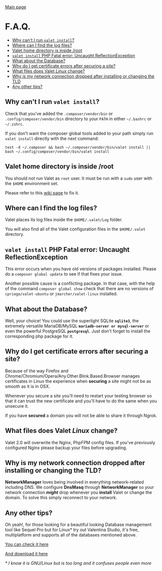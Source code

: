 [Main page](index)

# F.A.Q.
- [Why can't I run `valet install`?](#why-cant-i-run-valet-install)
- [Where can I find the log files?](#where-can-i-find-the-log-files)
- [Valet home directory is inside /root](#valet-home-directory-is-inside-root)
- [`valet install` PHP Fatal error: Uncaught ReflectionException](#valet-install-php-fatal-error-uncaught-reflectionexception)
- [What about the Database?](#what-about-the-database)
- [Why do I get certificate errors after securing a site?](#why-do-i-get-certificate-errors-after-securing-a-site)
- [What files does Valet _Linux_ change?](#what-files-does-valet-linux-change)
- [Why is my network connection dropped after installing or changing the TLD](#why-is-my-network-connection-dropped-after-installing-or-changing-the-tld)
- [Any other tips?](#any-other-tips)

## Why can't I run `valet install`?

Check that you've added the `.composer/vendor/bin` or `.config/composer/vendor/bin` directory to your `PATH` in either `~/.bashrc` or `~/.zshrc`.

If you don't want the composer global tools added to your path simply run `valet install` directly with the next command:
```
test -d ~/.composer && bash ~/.composer/vendor/bin/valet install || bash ~/.config/composer/vendor/bin/valet install
```


## Valet home directory is inside /root

You should not run Valet as `root` user. It must be run with a `sudo` user with the `$HOME` environment set.

Please refer to this [wiki page](https://github.com/cpriego/valet-linux/wiki/Sudo-and-the-HOME-Environment-Variable) to fix it.


## Where can I find the log files?

Valet places its log files inside the `$HOME/.valet/Log` folder.

You will also find all of the Valet configuration files in the `$HOME/.valet` directory.


## `valet install` PHP Fatal error: Uncaught ReflectionException

This error occurs when you have old versions of packages installed. Please do a `composer global update` to see if that fixes your issue.

Another possible cause is a conflicting package. In that case, with the help of the command `composer global show` check that there are no versions of `cpriego/valet-ubuntu` or `jmarcher/valet-linux` installed.


## What about the Database?

Well, your choice! You could use the superlight SQLite **`sqlite3`**, the extremely versatile MariaDB/MySQL **`mariadb-server or mysql-server`** or even the powerful PostgreSQL **`postgresql`**. Just don't forget to install the corresponding php package for it.


## Why do I get certificate errors after securing a site?

Because of the way Firefox and Chrome/Chromium/Opera/Any.Other.Blink.Based.Browser manages certificates in Linux the experience when **securing** a site might not be as smooth as it is in OSX.

Whenever you secure a site you'll need to restart your testing browser so that it can trust the new certificate and you'll have to do the same when you unsecure it.

If you have **secured** a domain you will not be able to share it through Ngrok.


## What files does Valet _Linux_ change?

Valet 2.0 will overwrite the Nginx, PhpFPM config files. If you've previously configured Nginx please backup your files before upgrading.


## Why is my network connection dropped after installing or changing the TLD?

**NetworkManager** loves being involved in everything network-related including DNS. We configure **DnsMasq** through **NetworkManager** so your network connection _**might**_ drop whenever you **install** Valet or change the domain. To solve this simply reconnect to your network.


## Any other tips?

Oh yeah!, for those looking for a beautiful looking Database management tool like Sequel Pro but for Linux* try out Valentina Studio, it's free, multiplatform and supports all of the databases mentioned above.

[You can check it here](https://www.valentina-db.com/en/valentina-studio-overview)

[And download it here](https://www.valentina-db.com/en/studio/download)

_* I know it is GNU/Linux but is too long and it confuses people even more_